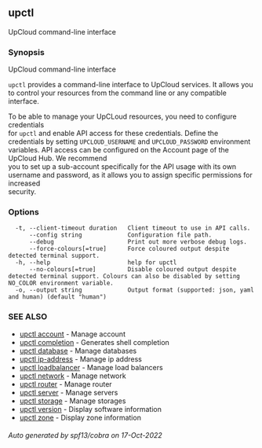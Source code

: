 ## upctl

UpCloud command-line interface

### Synopsis

UpCloud command-line interface

`upctl` provides a command-line interface to UpCloud services. It allows you to 
control your resources from the command line or any compatible interface.

To be able to manage your UpCLoud resources, you need to configure credentials  
for `upctl` and enable API access for these credentials. Define the credentials 
by setting `UPCLOUD_USERNAME` and `UPCLOUD_PASSWORD` environment variables. API 
access can be configured on the Account page of the UpCloud Hub. We recommend   
you to set up a sub-account specifically for the API usage with its own username
and password, as it allows you to assign specific permissions for increased     
security.

### Options

```
  -t, --client-timeout duration   Client timeout to use in API calls.
      --config string             Configuration file path.
      --debug                     Print out more verbose debug logs.
      --force-colours[=true]      Force coloured output despite detected terminal support.
  -h, --help                      help for upctl
      --no-colours[=true]         Disable coloured output despite detected terminal support. Colours can also be disabled by setting NO_COLOR environment variable.
  -o, --output string             Output format (supported: json, yaml and human) (default "human")
```

### SEE ALSO

* [upctl account](upctl_account.md)	 - Manage account
* [upctl completion](upctl_completion.md)	 - Generates shell completion
* [upctl database](upctl_database.md)	 - Manage databases
* [upctl ip-address](upctl_ip-address.md)	 - Manage ip address
* [upctl loadbalancer](upctl_loadbalancer.md)	 - Manage load balancers
* [upctl network](upctl_network.md)	 - Manage network
* [upctl router](upctl_router.md)	 - Manage router
* [upctl server](upctl_server.md)	 - Manage servers
* [upctl storage](upctl_storage.md)	 - Manage storages
* [upctl version](upctl_version.md)	 - Display software information
* [upctl zone](upctl_zone.md)	 - Display zone information

###### Auto generated by spf13/cobra on 17-Oct-2022

